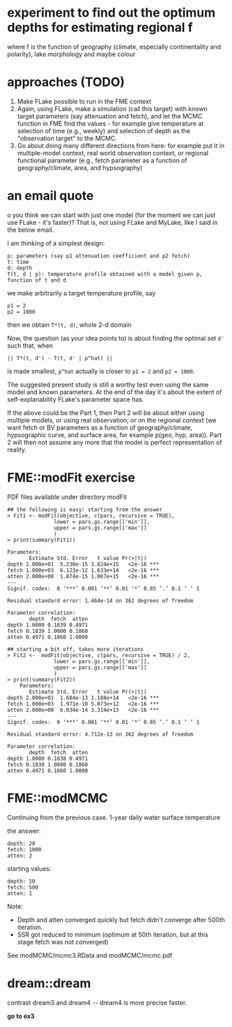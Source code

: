 experiment to find out the optimum depths for estimating regional f
===================================================================
where f is the function of geography (climate, especially continentality and polarity), 
lake morphology and maybe colour


approaches (TODO)
=================

1. Make FLake possible to run in the FME context
2. Again, using FLake, make a simulation (call this target) with known target parameters (say attenuation and fetch), and let the MCMC function in FME find the values - for example give temperature at selection of time (e.g., weekly) and selection of depth as the "observation target" to the MCMC.  
3. Go about doing many different directions from here: for example put it in multiple-model context, real world observation context, or regional functional parameter (e.g., fetch parameter as a function of geography/climate, area, and hypsography)

an email quote
==============
o you think we can start with just one model (for the moment we can just use FLake - it's faster)? That is, not using FLake and MyLake, like I said in the below email. 

I am thinking of a simplest design:
```
p: parameters (say p1 attenuation coefficient and p2 fetch)
t: time
d: depth
T(t, d | p): temperature profile obtained with a model given p, function of t and d
```
we make arbitrarily a target temperature profile, say 
```
p1 = 2
p2 = 1000
```
then we obtain `T*(t, d)`, whole 2-d domain

Now, the question (as your idea points to) is about finding the optimal set `d'` such that, when 

    || T*(t, d') - T(t, d' | p^hat) || 

is made smallest, `p^hat` actually is closer to `p1 = 2` and `p2 = 1000`. 

The suggested present study is still a worthy test even using the same model and known parameters. At the end of the day it's about the extent of self-explanability FLake's parameter space has. 

If the above could be the Part 1, then Part 2 will be about either using multiple models, or using real observation, or on the regional context (we want fetch or BV parameters as a function of geography/climate, hypsographic curve, and surface area, for example p(geo, hyp, area)). Part 2 will then not assume any more that the model is perfect representation of reality. 


FME::modFit exercise
====================

PDF files available under directory modFit


```
## the following is easy: starting from the answer
> Fit1 <- modFit(objective, c(pars, recursive = TRUE),
               lower = pars.gs.range[['min']],
               upper = pars.gs.range[['max']]
               )
> print(summary(Fit1))

Parameters:
       Estimate Std. Error   t value Pr(>|t|)    
depth 2.000e+01  5.230e-15 3.824e+15   <2e-16 ***
fetch 1.000e+03  6.123e-12 1.633e+14   <2e-16 ***
atten 2.000e+00  1.874e-15 1.067e+15   <2e-16 ***
---
Signif. codes:  0 ‘***’ 0.001 ‘**’ 0.01 ‘*’ 0.05 ‘.’ 0.1 ‘ ’ 1

Residual standard error: 1.464e-14 on 362 degrees of freedom

Parameter correlation:
       depth  fetch  atten
depth 1.0000 0.1839 0.4971
fetch 0.1839 1.0000 0.1860
atten 0.4971 0.1860 1.0000

## starting a bit off, takes more iterations
> Fit2 <-  modFit(objective, c(pars, recursive = TRUE) / 2,
               lower = pars.gs.range[['min']],
               upper = pars.gs.range[['max']]
               )
> print(summary(Fit2))
    Parameters:
       Estimate Std. Error   t value Pr(>|t|)    
depth 2.000e+01  1.684e-13 1.188e+14   <2e-16 ***
fetch 1.000e+03  1.971e-10 5.073e+12   <2e-16 ***
atten 2.000e+00  6.034e-14 3.314e+13   <2e-16 ***
---
Signif. codes:  0 ‘***’ 0.001 ‘**’ 0.01 ‘*’ 0.05 ‘.’ 0.1 ‘ ’ 1

Residual standard error: 4.712e-13 on 362 degrees of freedom

Parameter correlation:
       depth  fetch  atten
depth 1.0000 0.1838 0.4971
fetch 0.1838 1.0000 0.1860
atten 0.4971 0.1860 1.0000
```

FME::modMCMC
============

Continuing from the previous case. 1-year daily water surface temperature

the answer:
```
depth: 20
fetch: 1000
atten: 2
```
starting values:
```
depth: 10
fetch: 500
atten: 1
```
Note:

- Depth and atten converged quickly but fetch didn't converge after 500th iteration.
- SSR got reduced to minimum (optimum at 50th iteration, but at this stage fetch was not converged)

See modMCMC/mcmc3.RData and modMCMC/mcmc.pdf

dream::dream
============

contrast dream3 and dream4 -- dream4 is more precise faster. 

__go to ex3__